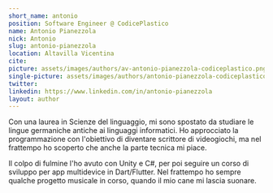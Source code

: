 ```yaml
---
short_name: antonio
position: Software Engineer @ CodicePlastico
name: Antonio Pianezzola
nick: Antonio
slug: antonio-pianezzola
location: Altavilla Vicentina
cite: 
picture: assets/images/authors/av-antonio-pianezzola-codiceplastico.png
single-picture: assets/images/authors/antonio-pianezzola-codiceplastico.jpg
twitter: 
linkedin: https://www.linkedin.com/in/antonio-pianezzola
layout: author
---
```

<p>Con una laurea in Scienze del linguaggio, mi sono spostato da studiare le lingue germaniche antiche ai linguaggi informatici. Ho approcciato la programmazione con l'obiettivo di diventare scrittore di videogiochi, ma nel frattempo ho scoperto che anche la parte tecnica mi piace.</p><p>Il colpo di fulmine l'ho avuto con Unity e C#, per poi seguire un corso di sviluppo per app multidevice in Dart/Flutter. Nel frattempo ho sempre qualche progetto musicale in corso, quando il mio cane mi lascia suonare.</p>